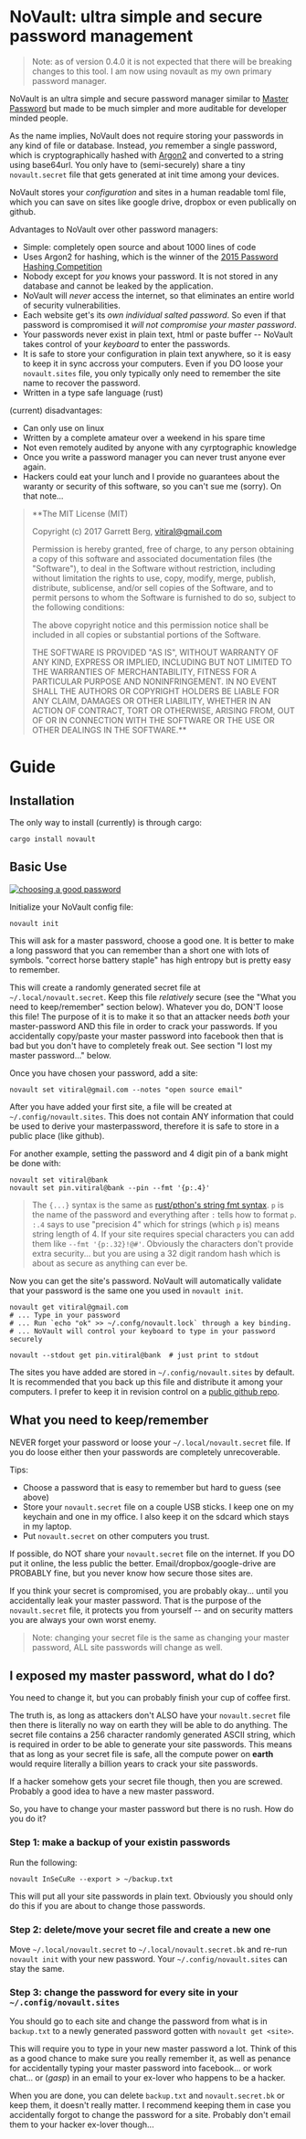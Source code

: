 # NoVault: ultra simple and secure password management

> Note: as of version 0.4.0 it is not expected that there will be breaking
> changes to this tool. I am now using novault as my own primary password
> manager.

NoVault is an ultra simple and secure password manager similar to [Master
Password][1] but made to be much simpler and more auditable for developer
minded people.

As the name implies, NoVault does not require storing your passwords in
any kind of file or database. Instead, *you* remember a single password,
which is cryptographically hashed with [Argon2][2] and converted to a string
using base64url. You only have to (semi-securely) share a tiny `novault.secret`
file that gets generated at init time among your devices.

NoVault stores your *configuration* and sites in a human readable toml file,
which you can save on sites like google drive, dropbox or even publically on
github.

Advantages to NoVault over other password managers:
- Simple: completely open source and about 1000 lines of code
- Uses Argon2 for hashing, which is the winner of the [2015 Password Hashing
  Competition][2]
- Nobody except for *you* knows your password. It is not stored in any
  database and cannot be leaked by the application.
- NoVault will *never* access the internet, so that eliminates an entire
  world of security vulnerabilities.
- Each website get's its *own individual salted password*. So even if that
  password is compromised it *will not compromise your master password*.
- Your passwords never exist in plain text, html or paste buffer -- NoVault
  takes control of your *keyboard* to enter the passwords.
- It is safe to store your configuration in plain text anywhere, so it is
  easy to keep it in sync accross your computers. Even if you DO loose
  your `novault.sites` file, you only typically only need to remember the
  site name to recover the password.
- Written in a type safe language (rust)

(current) disadvantages:
- Can only use on linux
- Written by a complete amateur over a weekend in his spare time
- Not even remotely audited by anyone with any cyrptographic knowledge
- Once you write a password manager you can never trust anyone ever again.
- Hackers could eat your lunch and I provide no guarantees about the
  waranty or security of this software, so you can't sue me (sorry).
  On that note...

> **The MIT License (MIT)
>
> Copyright (c) 2017 Garrett Berg, vitiral@gmail.com
>
> Permission is hereby granted, free of charge, to any person obtaining a copy
> of this software and associated documentation files (the "Software"), to deal
> in the Software without restriction, including without limitation the rights
> to use, copy, modify, merge, publish, distribute, sublicense, and/or sell
> copies of the Software, and to permit persons to whom the Software is
> furnished to do so, subject to the following conditions:
>
> The above copyright notice and this permission notice shall be included in
> all copies or substantial portions of the Software.
>
> THE SOFTWARE IS PROVIDED "AS IS", WITHOUT WARRANTY OF ANY KIND, EXPRESS OR
> IMPLIED, INCLUDING BUT NOT LIMITED TO THE WARRANTIES OF MERCHANTABILITY,
> FITNESS FOR A PARTICULAR PURPOSE AND NONINFRINGEMENT. IN NO EVENT SHALL THE
> AUTHORS OR COPYRIGHT HOLDERS BE LIABLE FOR ANY CLAIM, DAMAGES OR OTHER
> LIABILITY, WHETHER IN AN ACTION OF CONTRACT, TORT OR OTHERWISE, ARISING FROM,
> OUT OF OR IN CONNECTION WITH THE SOFTWARE OR THE USE OR OTHER DEALINGS IN
> THE SOFTWARE.**

# Guide
## Installation
The only way to install (currently) is through cargo:
```
cargo install novault
```

## Basic Use

[![choosing a good password](https://imgs.xkcd.com/comics/password_strength.png)](https://xkcd.com/936/)

Initialize your NoVault config file:

```
novault init
```

This will ask for a master password, choose a good one. It is better to make a
long password that you can remember than a short one with lots of symbols.
"correct horse battery staple" has high entropy but is pretty easy to remember.

This will create a randomly generated secret file at `~/.local/novault.secret`.
Keep this file *relatively* secure (see the "What you need to keep/remember"
section below). Whatever you do, DON'T loose this file! The purpose of it
is to make it so that an attacker needs *both* your master-password AND
this file in order to crack your passwords. If you accidentally copy/paste your
master password into facebook then that is bad but you don't have to completely
freak out. See section "I lost my master password..." below.

Once you have chosen your password, add a site:
```
novault set vitiral@gmail.com --notes "open source email"
```

After you have added your first site, a file will be created at
`~/.config/novault.sites`. This does not contain ANY information that could be
used to derive your masterpassword, therefore it is safe to store in a public
place (like github).

For another example, setting the password and 4 digit pin of a bank might be
done with:

```
novault set vitiral@bank
novault set pin.vitiral@bank --pin --fmt '{p:.4}'
```

> The `{...}` syntax is the same as [rust/pthon's string fmt syntax][3].
> `p` is the name of the password and everything after `:` tells how to format
> `p`. `:.4` says to use "precision 4" which for strings (which `p` is) means
> string length of 4. If your site requires special characters you can add them
> like `--fmt '{p:.32}!@#'`. Obviously the characters don't provide extra
> security...  but you are using a 32 digit random hash which is about as
> secure as anything can ever be.

Now you can get the site's password. NoVault will automatically validate that
your password is the same one you used in `novault init`.

```
novault get vitiral@gmail.com
# ... Type in your password
# ... Run `echo "ok" >> ~/.confg/novault.lock` through a key binding.
# ... NoVault will control your keyboard to type in your password securely

novault --stdout get pin.vitiral@bank  # just print to stdout
```

The sites you have added are stored in `~/.config/novault.sites` by default.
It is recommended that you back up this file and distribute it among your
computers. I prefer to keep it in revision control on a [public github
repo][4].

## What you need to keep/remember
NEVER forget your password or loose your `~/.local/novault.secret` file.
If you do loose either then your passwords are completely unrecoverable.

Tips:
- Choose a password that is easy to remember but hard to guess (see above)
- Store your `novault.secret` file on a couple USB sticks. I keep one
  on my keychain and one in my office. I also keep it on the sdcard
  which stays in my laptop.
- Put `novault.secret` on other computers you trust.

If possible, do NOT share your `novault.secret` file on the internet. If you
DO put it online, the less public the better. Email/dropbox/google-drive are
PROBABLY fine, but you never know how secure those sites are.

If you think your secret is compromised, you are probably okay... until you
accidentally leak your master password. That is the purpose of the
`novault.secret` file, it protects you from yourself -- and on security matters
you are always your own worst enemy.

> Note: changing your secret file is the same as changing your master password,
> ALL site passwords will change as well.

## I exposed my master password, what do I do?
You need to change it, but you can probably finish your cup of coffee first.

The truth is, as long as attackers don't ALSO have your `novault.secret` file
then there is literally no way on earth they will be able to do anything. The
secret file contains a 256 character randomly generated ASCII string, which
is required in order to be able to generate your site passwords. This means
that as long as your secret file is safe, all the compute power on **earth**
would require literally a billion years to crack your site passwords.

If a hacker somehow gets your secret file though, then you are screwed.
Probably a good idea to have a new master password.

So, you have to change your master password but there is no rush. How do you
do it?

### Step 1: make a backup of your existin passwords
Run the following:

```
novault InSeCuRe --export > ~/backup.txt
```

This will put all your site passwords in plain text. Obviously you should
only do this if you are about to change those passwords.

### Step 2: delete/move your secret file and create a new one
Move `~/.local/novault.secret` to `~/.local/novault.secret.bk` and re-run
`novault init` with your new password.  Your `~/.config/novault.sites` can stay
the same.

### Step 3: change the password for every site in your `~/.config/novault.sites`
You should go to each site and change the password from what is in `backup.txt`
to a newly generated password gotten with `novault get <site>`.

This will require you to type in your new master password a lot. Think of this
as a good chance to make sure you really remember it, as well as penance for
accidentally typing your master password into facebook... or work chat... or
(*gasp*) in an email to your ex-lover who happens to be a hacker.

When you are done, you can delete `backup.txt` and `novault.secret.bk` or keep
them, it doesn't really matter. I recommend keeping them in case you
accidentally forgot to change the password for a site. Probably don't email
them to your hacker ex-lover though...

[1]: http://masterpasswordapp.com/
[2]: https://en.wikipedia.org/wiki/Argon2
[3]: https://doc.rust-lang.org/std/fmt/
[4]: https://github.com/vitiral/dotfiles/blob/master/config/novault.toml
